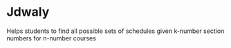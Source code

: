 # Jdwaly
Helps students to find all possible sets of schedules given k-number section numbers for n-number courses
